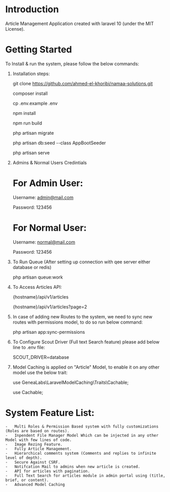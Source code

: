 # Introduction 
Article Management Application created with laravel 10 (under the MIT License).

# Getting Started
To Install & run the system, please follow the below commands:
1.	Installation steps:

    git clone https://github.com/ahmed-el-khoribi/namaa-solutions.git
    
    composer install
    
    cp .env.example .env    

    npm install     
    
    npm run build

    php artisan migrate

    php artisan db:seed --class AppBootSeeder

    php artisan serve    


2.	Admins & Normal Users Credintials

    # For Admin User:
    Username: admin@mail.com
    
    Password: 123456

    # For Normal User:
    Username: normal@mail.com
    
    Password: 123456


3.	To Run Queue (After setting up connection with qee server either database or redis)

    php artisan queue:work


4.  To Access Articles API:

    {hostname}/api/v1/articles

    {hostname}/api/v1/articles?page=2

5.  In case of adding new Routes to the system, we need to sync new routes with permissions model, to do so run below command:

    php artisan app:sync-permissions

6.  To Configure Scout Driver (Full text Search feature) please add below line to .env file:

    SCOUT_DRIVER=database

7.  Model Caching is applied on "Article" Model, to enable it on any other model use the below trait:

    use GeneaLabs\LaravelModelCaching\Traits\Cachable;

    use Cachable;

# System Feature List:
    -   Multi Roles & Permission Based system with fully customizations (Roles are based on routes).
    -   Inpendent File Manager Model Which can be injected in any other Model with few lines of code.
    -   Image Rezing Feature.
    -   Fully Article Management.
    -   Hierarchical comments system (Comments and replies to infinite level of depth).
    -   Secure Against CSRF.
    -   Notifcation Mail to admins when new article is created.
    -   API for articles with pagination.
    -   Full Text Search for articles module in admin portal using (title, brief, or content).
    -   Advanced Model Caching
